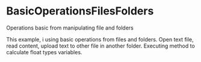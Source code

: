 # BasicOperationsFilesFolders
Operations basic from manipulating file and folders

This example, i using basic operations from files and folders. Open text file, read content, upload text to other file in another folder. Executing method to calculate float types variables.
